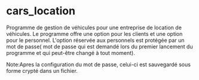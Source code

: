 # cars_location
Programme de gestion de véhicules pour une entreprise de location de véhicules.
Le programme offre une option pour les clients et une option pour le personnel.
L'option réservée aux personnels est protégée par un mot de passe( mot de passe 
qui est demandé lors du premier lancement du programme et qui peut-être changé 
à tout moment).

Note:Apres la configuration du mot de passe, celui-ci est sauvegardé sous forme 
crypté dans un fichier.

